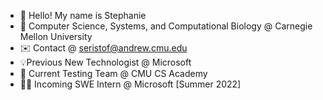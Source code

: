 - 👋 Hello! My name is Stephanie 
- 🏫 Computer Science, Systems, and Computational Biology @ Carnegie Mellon University
- ✉️ Contact @ seristof@andrew.cmu.edu
- 💡Previous New Technologist @ Microsoft
- 🐉 Current Testing Team @ CMU CS Academy
- 👩‍💻 Incoming SWE Intern @ Microsoft [Summer 2022]

<!---
seristof/seristof is a ✨ special ✨ repository because its `README.md` (this file) appears on your GitHub profile.
You can click the Preview link to take a look at your changes.
--->
